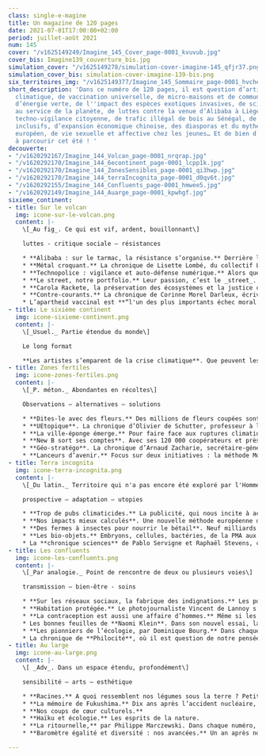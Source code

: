```yaml
---
class: single-e-magine
title: Un magazine de 120 pages
date: 2021-07-01T17:00:00+02:00
period: juillet-août 2021
num: 145
cover: "/v1625149249/Imagine_145_Cover_page-0001_kvuvub.jpg"
cover_bis: Imagine139_couverture_bis.jpg
simulation_cover: "/v1625149278/simulation-cover-imagine-145_qfjr37.png"
simulation_cover_bis: simulation-cover-imagine-139-bis.png
six_territoires_img: "/v1625149377/Imagine_145_Sommaire_page-0001_hvchem.jpg"
short_description: 'Dans ce numéro de 120 pages, il est question d’artistes et d''urgence
  climatique, de vaccination universelle, de micro-maisons et de communautés solidaires
  d’énergie verte, de l''impact des espèces exotiques invasives, de sciences sociales
  au service de la planète, de luttes contre la venue d’Alibaba à Liège Airport, de
  techno-vigilance citoyenne, de trafic illégal de bois au Sénégal, de musées plus
  inclusifs, d’expansion économique chinoise, des diasporas et du mythe de l''eldorado
  européen, de vie sexuelle et affective chez les jeunes… Et de bien d’autres sujets
  à parcourir cet été ! '
decouverte:
- "/v1620292167/Imagine_144_Volcan_page-0001_nrqrap.jpg"
- "/v1620292170/Imagine_144_6econtinent_page-0001_lcpp1k.jpg"
- "/v1620292170/Imagine_144_ZonesSensibles_page-0001_qi3hwp.jpg"
- "/v1620292170/Imagine_144_terraIncognita_page-0001_d0qv6t.jpg"
- "/v1620292155/Imagine_144_Confluents_page-0001_hmwee5.jpg"
- "/v1620292149/Imagine_144_Auarge_page-0001_kpwhgf.jpg"
sixieme_continent:
- title: Sur le volcan
  img: icone-sur-le-volcan.png
  content: |-
    \[_Au fig_. Ce qui est vif, ardent, bouillonnant\]

    luttes - critique sociale – résistances

    * **Alibaba : sur le tarmac, la résistance s’organise.** Derrière le front Stop Alibaba, l’opposition à la venue du géant chinois de l’e-commerce à Liège Airport s’organise.
    * **Métal croquant.** La chronique de Lisette Lombé, du collectif L-Slam.
    * **Technopolice : vigilance et auto-défense numérique.** Alors que la surveillance ne cesse de s’étendre, en rue ou sur le Net, le collectif Technopolice milite pour nous en faire prendre conscience, à travers des balades, des ateliers, le partage d’informations. Et défend une lutte collective, pour la protection de la démocratie et des minorités, de tous ceux qui ne correspondent pas à la norme d'aujourd'hui ou de demain.
    * **Le street, notre portfolio.** Leur passion, c’est le _street_. Ils arpentent les villes en skate board, roller en ligne ou trottinette _freestyle_ en quête d’espaces et d’éléments urbains. Julie Van Overstraeten, notre stagiaire photo, nous raconte par l’image la vie de cette communauté en mouvement.
    * **Carola Rackete, la préservation des écosystèmes et la justice climatique.** Son arrestation après avoir débarqué des migrants en Italie, en 2019, l’a rendue célèbre. Mais, hormis cet épisode, peu connaissent le parcours de l’activiste Carola Rackete, navigatrice devenue experte en gestion de la conservation de la nature. Entre deux projets de restauration d’écosystèmes, _Imagine_ l’a rencontrée. Elle explique pourquoi toute solution à la crise climatique doit être examinée sous l’angle de la justice sociale.
    * **Contre-courants.** La chronique de Corinne Morel Darleux, écrivaine, militante écosocialiste, autrice de _Plutôt couler en beauté que flotter sans grâce_ (Libertalia).
    * L’apartheid vaccinal est **“l'un des plus importants échec moral du 21e siècle, qui incombe à la communauté internationale”**. Carlos Correa, directeur du **South Center** et sommité mondiale en matière de droits de propriété intellectuelle, défend le point de vue des pays en développement auprès d’instances internationales. Il parle avec _Imagine_ de solidarité internationale, de brevets et de bien public mondial.
- title: Le sixième continent
  img: icone-sixieme-continent.png
  content: |-
    \[_Usuel._ Partie étendue du monde\]

    Le long format

    **Les artistes s’emparent de la crise climatique**. Que peuvent les arts et les artistes face aux mutations en cours ? Cet été, _Imagine_ ouvre ses colonnes aux créateurs qui s’emparent de la crise climatique et sociale : le groupe rock français Feu ! Chatterton, la cinéaste Coline Serreau, le romancier Pierre Ducrozet, la chorégraphe Fatou Traoré, les plasticiens du prix COAL… Leurs œuvres engagées sont autant d’outils au service de la transformation du monde.
- title: Zones fertiles
  img: icone-zones-fertiles.png
  content: |-
    \[_P. méton._ Abondantes en récoltes\]

    Observations – alternatives – solutions

    * **Dites-le avec des fleurs.** Des millions de fleurs coupées sont produites et importées chaque année en Belgique. Où et comment ? Avec quels impacts sur notre environnement ? Des serres chauffées aux roses importées du Kenya, de la criée bruxelloise Euroveiling au mouvement slow flowers, _Imagine_ vous propose un dossier sur le marché belge de la floriculture.
    * **UEtopique**. La chronique d’Olivier de Schutter, professeur à l’UCLouvain, rapporteur spécial de l’ONU sur l’extrême pauvreté et les droits de l’homme.
    * **La ville-éponge émerge.** Pour faire face aux ruptures climatiques à venir, les villes européennes doivent s’adapter sans tarder. La végétalisation et la gestion de l’eau sont deux fils conducteurs cruciaux pour limiter l’impact des îlots de chaleur sur la santé des habitants. L’épisode 10 de Climates Voices vous emmène à Bruxelles, où la ville-éponge prend ses marques.
    * **New B sort ses comptes**. Avec ses 120 000 coopérateurs et près de 20 000 comptes ouverts, la banque citoyenne bouscule les codes du monde bancaire. De quoi secouer le secteur ? Plusieurs experts décortiquent l’impact de ces pratiques éthiques et durables.
    * **Géo-stratégo**. La chronique d’Arnaud Zacharie, secrétaire-général du CNCD-11.11.11.
    * **Lanceurs d’avenir.** Focus sur deux initiatives : la méthode Montessori pour les seniors et des plantes pour dépolluer les sols urbains.
- title: Terra incognita
  img: icone-terra-incognita.png
  content: |-
    \[_Du latin._ Territoire qui n'a pas encore été exploré par l'Homme\]

    prospective – adaptation – utopies

    * **Trop de pubs climaticides.** La publicité, qui nous incite à acheter toujours plus, ne serait-elle pas à réguler ? Non seulement quant à sa présence dans nos rues et nos médias, mais aussi quant à son contenu ? Associations et citoyens sont de plus en plus nombreux à se demander si nous pouvons encore aujourd’hui faire la promotion des SUV ou des voyages en avion…
    * **Nos impacts mieux calculés**. Une nouvelle méthode européenne de calcul de l’empreinte environnementale (PEF) mesure l’impact global des produits et des entreprises tout au long de leur cycle de vie. Seize catégories de critères sont prises en compte (qualité de l’air, impact climatique, biodiversité, ozone…). _Imagine_ décrypte ce nouveau “standard” et vous propose un test grandeur nature avec un t-shirt et avec... notre magazine.
    * **Des fermes à insectes pour nourrir le bétail**. Neuf milliards d’individus à nourrir d’ici 2050. Un pari au vu des besoins alimentaires, surtout en viande. Pour alimenter notre bétail, certains misent sur la production d’insectes. Une alternative au soja ou à la farine de poisson, écologiquement moins destructrice mais pas encore assez rentable.
    * **Les bio-objets.** Embryons, cellules, bactéries, de la PMA aux promesses de l’impression d’organes, les objets produits _in vitro_ se multiplient, et redéfinissent notre rapport au vivant - d’une façon industrielle. Entretien avec la sociologue Céline Lafontaine qui nous alerte et nous invite à y réfléchir de toute urgence.
    * La **chronique sciences** de Pablo Servigne et Raphaël Stevens, chercheurs indépendants, experts en études prospectives et auteurs de « Aux origines de la catastrophe », co-édité par _Imagine Demain le monde_ et Les Liens qui Libèrent.
- title: Les confluents
  img: icone-les-confluents.png
  content: |-
    \[_Par analogie._ Point de rencontre de deux ou plusieurs voies\]

    transmission – bien-être - soins

    * **Sur les réseaux sociaux, la fabrique des indignations.** Les polémiques s’y enchaînent, l’indignation permanente y est cultivée… La logique commerciale des réseaux sociaux repose sur l’économie de l’attention et use de ses algorithmes pour nous la voler. Le tout, au prix d’une perte de nuances dans les débats en ligne… Et d’une moindre mobilisation dans les luttes hors-ligne.
    * **Habitation protégée.** Le photojournaliste Vincent de Lannoy s’est immergé pendant plusieurs semaines dans une maison communautaire de Lierneux gérée par l’Asbl Fagnes-ardenne. Un récit en images aux côtés de onze résidents souffrant de troubles psychiques pour déconstruire la stigmatisation autour de la santé mentale.
    * **La contraception est aussi une affaire d’hommes.** Même si les méthodes existent aussi du côté des hommes, la contraception reste majoritairement une affaire de femmes. Pourtant, l’idée d’une contraception mieux partagée fait son chemin. Une mouvance qui remet en question la maîtrise de la fertilité des hommes et les masculinités associées.
    * Les bonnes feuilles de **Naomi Klein**. Dans son nouvel essai, la journaliste canadienne Naomi Klein brosse le portrait d’une jeunesse activiste porteuse d’espoir et partage ses outils politiques pour en inspirer d’autres. La rédaction d’_Imagine_ vous propose trois bonnes raisons de lire ou faire lire aux plus jeunes cet essai fraîchement paru en librairie.
    * **Les pionniers de l’écologie, par Dominique Bourg.** Dans chaque numéro, le philosophe nous replonge dans l'œuvre d’une figure marquante. Cet épisode est consacré à **Simone Weil**.
    * La chronique de **Philocité**, où il est question de notre pensée critique et de notre capacité de jugement.
- title: Au large
  img: icone-au-large.png
  content: |-
    \[ _Adv_. Dans un espace étendu, profondément\]

    sensibilité – arts – esthétique

    * **Racines.** A quoi ressemblent nos légumes sous la terre ? Petit tour dans les profondeurs de la terre.
    * **La mémoire de Fukushima.** Dix ans après l’accident nucléaire, quelle place pour la mémoire collective ? Un article de _The Conversation_ autour du travail exemplaire réalisé autour d’Hiroshima.
    * **Nos coups de cœur culturels.**
    * **Haïku et écologie.** Les esprits de la nature.
    * **La ritournelle,** par Philippe Marczewski. Dans chaque numéro, l’écrivain et finaliste du Prix Rossel 2019 nous propose un exercice de « psycho-géographie minuscule ». Dans ce cinquième épisode, il nous parle des gares et de celle de Namur en particulier.
    * **Baromètre égalité et diversité : nos avancées.** Un an après notre premier baromètre, la rédaction fait le point sur nos pratiques journalistiques en matière d’égalité des genres et de diversité.

---
```


